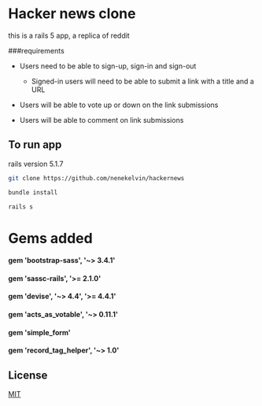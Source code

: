 # Hacker news clone

this is a rails 5 app, a replica of reddit

###requirements 
- Users need to be able to sign-up, sign-in and sign-out

  - Signed-in users will need to be able to submit a link with a title and a URL
  
 - Users will be able to vote up or down on the link submissions

  - Users will be able to comment on link submissions



## To run app
rails version 5.1.7

```bash
git clone https://github.com/nenekelvin/hackernews
```

```bash
bundle install
```

```bash
rails s
```
 
# Gems added
#### gem 'bootstrap-sass', '~> 3.4.1'
#### gem 'sassc-rails', '>= 2.1.0'
#### gem 'devise', '~> 4.4', '>= 4.4.1'
#### gem 'acts_as_votable', '~> 0.11.1'
#### gem 'simple_form'
#### gem 'record_tag_helper', '~> 1.0'




## License
[MIT](https://choosealicense.com/licenses/mit/)